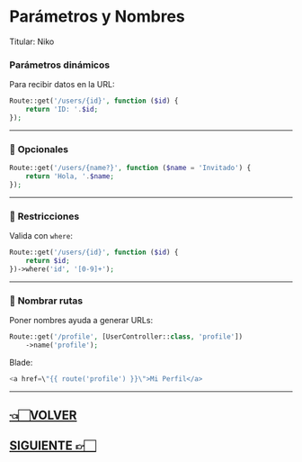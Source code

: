 # Parámetros y Nombres

Titular: Niko

### **Parámetros dinámicos**

Para recibir datos en la URL:

```php
Route::get('/users/{id}', function ($id) {
    return 'ID: '.$id;
});

```

---

### 📌 **Opcionales**

```php
Route::get('/users/{name?}', function ($name = 'Invitado') {
    return 'Hola, '.$name;
});

```

---

### 📌 **Restricciones**

Valida con `where`:

```php
Route::get('/users/{id}', function ($id) {
    return $id;
})->where('id', '[0-9]+');

```

---

### 📌 **Nombrar rutas**

Poner nombres ayuda a generar URLs:

```php
Route::get('/profile', [UserController::class, 'profile'])
    ->name('profile');

```

Blade:

```php
<a href=\"{{ route('profile') }}\">Mi Perfil</a>

```

---

## [👈🏻VOLVER](Estructura%20y%20Tipos%20de%20Rutas.md)

## [SIGUIENTE 👉🏻](Protección%20y%20Agrupación%20Avanzada.md)